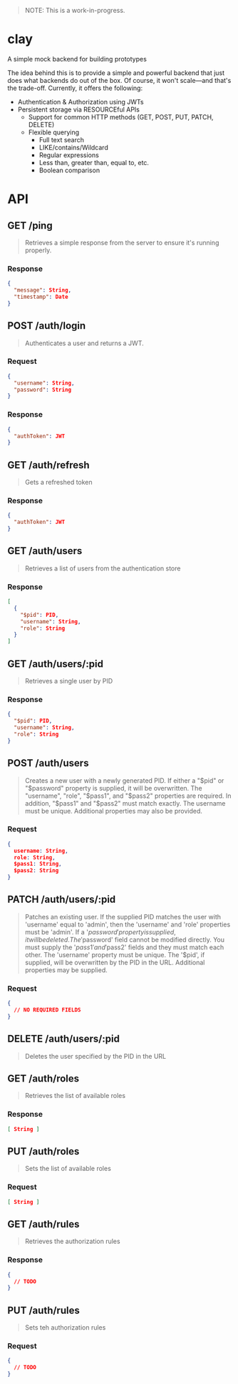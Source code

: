 > NOTE: This is a work-in-progress.

# clay
A simple mock backend for building prototypes

The idea behind this is to provide a simple and powerful backend that just does what backends do out of the box. Of course, it won't scale—and that's the trade-off. Currently, it offers the following:
 - Authentication & Authorization using JWTs
 - Persistent storage via RESOURCEful APIs
   - Support for common HTTP methods (GET, POST, PUT, PATCH, DELETE)
   - Flexible querying
     - Full text search
     - LIKE/contains/Wildcard
     - Regular expressions
     - Less than, greater than, equal to, etc.
     - Boolean comparison

# API

## GET /ping

> Retrieves a simple response from the server to ensure it's running properly.

### Response
```json
{
  "message": String,
  "timestamp": Date
}
```

## POST /auth/login

> Authenticates a user and returns a JWT.

### Request
```json
{
  "username": String,
  "password": String
}
```

### Response
```json
{
  "authToken": JWT
}
```

## GET /auth/refresh

> Gets a refreshed token

### Response

```json
{
  "authToken": JWT
}
```

## GET /auth/users

> Retrieves a list of users from the authentication store

### Response

```json
[
  {
    "$pid": PID,
    "username": String,
    "role": String
  }
]
```

## GET /auth/users/:pid

> Retrieves a single user by PID

### Response

```json
{
  "$pid": PID,
  "username": String,
  "role": String
}
```

## POST /auth/users

> Creates a new user with a newly generated PID. If either a "$pid" or "$password" property is supplied, it will be overwritten. The "username", "role", "$pass1", and "$pass2" properties are required. In addition, "$pass1" and "$pass2" must match exactly. The username must be unique. Additional properties may also be provided.

### Request

```json
{
  username: String,
  role: String,
  $pass1: String,
  $pass2: String
}
```

## PATCH /auth/users/:pid

> Patches an existing user. If the supplied PID matches the user with 'username' equal to 'admin', then the 'username' and 'role' properties must be 'admin'. If a '$password' property is supplied, it will be deleted. The '$password' field cannot be modified directly. You must supply the '$pass1' and '$pass2' fields and they must match each other. The 'username' property must be unique. The '$pid', if supplied, will be overwritten by the PID in the URL. Additional properties may be supplied.

### Request

```json
{
  // NO REQUIRED FIELDS
}
```

## DELETE /auth/users/:pid

> Deletes the user specified by the PID in the URL

## GET /auth/roles

> Retrieves the list of available roles

### Response

```json
[ String ]
```

## PUT /auth/roles

> Sets the list of available roles

### Request

```json
[ String ]
```

## GET /auth/rules

> Retrieves the authorization rules

### Response

```json
{
  // TODO
}
```

## PUT /auth/rules

> Sets teh authorization rules

### Request

```json
{
  // TODO
}
```
